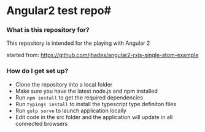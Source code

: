 # Angular2 test repo#

### What is this repository for? ###

This repository is intended for the playing with Angular 2

started from:
https://github.com/jhades/angular2-rxjs-single-atom-example

### How do I get set up? ###

* Clone the repository into a local folder
* Make sure you have the latest node.js and npm installed
* Run `npm install` to get the required dependencies
* Run `typings install` to install the typescript type definiton files
* Run `gulp serve` to launch application locally
* Edit code in the src folder and the application will update in all connected browsers